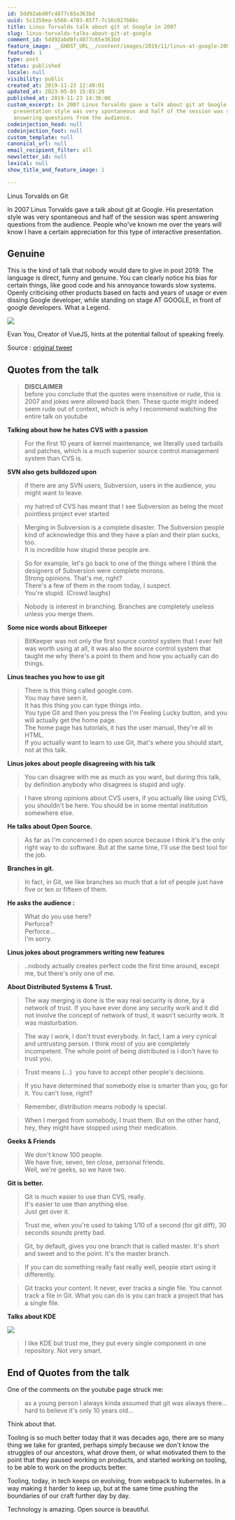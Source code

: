 ```yaml
---
id: 5dd92abd0fc4877c65e363bd
uuid: 5c1358ea-b566-4703-85f7-7c16c027b6bc
title: Linus Torvalds talk about git at Google in 2007
slug: linus-torvalds-talks-about-git-at-google
comment_id: 5dd92abd0fc4877c65e363bd
feature_image: __GHOST_URL__/content/images/2019/11/linus-at-google-2007.jpg
featured: 1
type: post
status: published
locale: null
visibility: public
created_at: 2019-11-23 12:49:01
updated_at: 2023-05-03 15:03:20
published_at: 2019-11-23 14:36:08
custom_excerpt: In 2007 Linus Torvalds gave a talk about git at Google. His
  presentation style was very spontaneous and half of the session was spent
  answering questions from the audience.
codeinjection_head: null
codeinjection_foot: null
custom_template: null
canonical_url: null
email_recipient_filter: all
newsletter_id: null
lexical: null
show_title_and_feature_image: 1

---
```


Linus Torvalds on Git

In 2007 Linus Torvalds gave a talk about git at Google. His presentation style was very spontaneous and half of the session was spent answering questions from the audience. People who've known me over the years will know I have a certain appreciation for this type of interactive presentation.

## Genuine

This is the kind of talk that nobody would dare to give in post 2019. The language is direct, funny and genuine. You can clearly notice his bias for certain things, like good code and his annoyance towards slow systems. Openly criticising other products based on facts and years of usage or even dissing Google developer, while standing on stage AT GOOGLE, in front of google developers. What a Legend.

![](__GHOST_URL__/content/images/2019/11/Screenshot-2019-11-23-at-17.32.30.jpg)

Evan You, Creator of VueJS, hints at the potential fallout of speaking freely.

Source : [original tweet](https://twitter.com/youyuxi/status/1166689881638281216)

## Quotes from the talk

> **DISCLAIMER**  
> before you conclude that the quotes were insensitive or rude, this is 2007 and jokes were allowed back then. These quote might indeed seem rude out of context, which is why I recommend watching the entire talk on youtube

**Talking about how he hates CVS with a passion**

> For the first 10 years of kernel maintenance, we literally used tarballs and patches, which is a much superior source control management system than CVS is.

**SVN also gets bulldozed upon**

> if there are any SVN users, Subversion, users in the audience, you might want to leave.

> my hatred of CVS has meant that I see Subversion as being the most pointless project ever started

> Merging in Subversion is a complete disaster. The Subversion people kind of acknowledge this and they have a plan and their plan sucks, too.  
> It is incredible how stupid these people are.

> So for example, let's go back to one of the things where I think the designers of Subversion were complete morons.  
> Strong opinions. That's me, right?  
> There's a few of them in the room today, I suspect.  
> You're stupid. (Crowd laughs)

> Nobody is interest in branching. Branches are completely useless unless you merge them.

**Some nice words about Bitkeeper**

> BitKeeper was not only the first source control system that I ever felt was worth using at all, it was also the source control system that taught me why there's a point to them and how you actually can do things.

**Linus teaches you how to use git**

> There is this thing called google.com.  
> You may have seen it.  
> It has this thing you can type things into.  
> You type Git and then you press the I'm Feeling Lucky button, and you will actually get the home page.  
> The home page has tutorials, it has the user manual, they're all in HTML.  
> If you actually want to learn to use Git, that's where you should start, not at this talk.

**Linus jokes about people disagreeing with his talk**

> You can disagree with me as much as you want, but during this talk, by definition anybody who disagrees is stupid and ugly.

> I have strong opinions about CVS users, if you actually like using CVS, you shouldn't be here. You should be in some mental institution somewhere else.

**He talks about Open Source.**

> As far as I'm concerned I do open source because I think it's the only right way to do software. But at the same time, I'll use the best tool for the job.

**Branches in git.**

> In fact, in Git, we like branches so much that a lot of people just have five or ten or fifteen of them.

**He asks the audience :**

> What do you use here?  
> Perforce?  
> Perforce...  
> I'm sorry.

**Linus jokes about programmers writing new features**

> ..nobody actually creates perfect code the first time around, except me, but there's only one of me.

**About Distributed Systems & Trust.**

> The way merging is done is the way real security is done, by a network of trust. If you have ever done any security work and it did not involve the concept of network of trust, it wasn't security work. It was masturbation.

> The way I work, I don't trust everybody. In fact, I am a very cynical and untrusting person. I think most of you are completely incompetent. The whole point of being distributed is I don't have to trust you.

> Trust means (...)  you have to accept other people's decisions.

> If you have determined that somebody else is smarter than you, go for it. You can't lose, right?

> Remember, distribution means nobody is special.

> When I merged from somebody, I trust them. But on the other hand, hey, they might have stopped using their medication.

**Geeks & Friends**

> We don't know 100 people.  
> We have five, seven, ten close, personal friends.  
> Well, we're geeks, so we have two.

**Git is better.**

> Git is much easier to use than CVS, really.  
> It's easier to use than anything else.  
> Just get over it.

> Trust me, when you're used to taking 1/10 of a second (for git diff), 30 seconds sounds pretty bad.

> Git, by default, gives you one branch that is called master. It's short and sweet and to the point. It's the master branch.

> If you can do something really fast really well, people start using it differently.

> Git tracks your content. It never, ever tracks a single file. You cannot track a file in Git. What you can do is you can track a project that has a single file.

**Talks about KDE**

![](__GHOST_URL__/content/images/2019/11/Screenshot-2019-11-23-at-18.20.56.jpg)

> I like KDE but trust me, they put every single component in one repository. Not very smart.

## End of Quotes from the talk

One of the comments on the youtube page struck me:

> as a young person I always kinda assumed that git was always there... hard to believe it's only 10 years old...

Think about that.

Tooling is so much better today that it was decades ago, there are so many thing we take for granted, perhaps simply because we don't know the struggles of our ancestors, what drove them, or what motivated them to the point that they paused working on products, and started working on tooling, to be able to work on the products better.

Tooling, today, in tech keeps on evolving, from webpack to kubernetes. In a way making it harder to keep up, but at the same time pushing the boundaries of our craft further day by day.

Technology is amazing. Open source is beautiful.